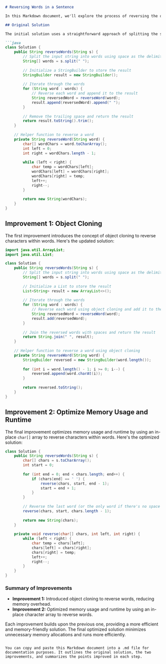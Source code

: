 
```markdown
# Reversing Words in a Sentence

In this Markdown document, we'll explore the process of reversing the order of characters in each word within a sentence while preserving whitespace and the initial word order. We will provide different solutions for this problem, each addressing specific points for improvement.

## Original Solution

The initial solution uses a straightforward approach of splitting the sentence into words, reversing each word, and then joining them back together. Here's the original solution:

```java
class Solution {
    public String reverseWords(String s) {
        // Split the input string into words using space as the delimiter
        String[] words = s.split(" ");
        
        // Initialize a StringBuilder to store the result
        StringBuilder result = new StringBuilder();
        
        // Iterate through the words
        for (String word : words) {
            // Reverse each word and append it to the result
            String reversedWord = reverseWord(word);
            result.append(reversedWord).append(" ");
        }
        
        // Remove the trailing space and return the result
        return result.toString().trim();
    }
    
    // Helper function to reverse a word
    private String reverseWord(String word) {
        char[] wordChars = word.toCharArray();
        int left = 0;
        int right = wordChars.length - 1;
        
        while (left < right) {
            char temp = wordChars[left];
            wordChars[left] = wordChars[right];
            wordChars[right] = temp;
            left++;
            right--;
        }
        
        return new String(wordChars);
    }
}
```

## Improvement 1: Object Cloning

The first improvement introduces the concept of object cloning to reverse characters within words. Here's the updated solution:

```java
import java.util.ArrayList;
import java.util.List;

class Solution {
    public String reverseWords(String s) {
        // Split the input string into words using space as the delimiter
        String[] words = s.split(" ");
        
        // Initialize a List to store the result
        List<String> result = new ArrayList<>();
        
        // Iterate through the words
        for (String word : words) {
            // Reverse each word using object cloning and add it to the result
            String reversedWord = reverseWord(word);
            result.add(reversedWord);
        }
        
        // Join the reversed words with spaces and return the result
        return String.join(" ", result);
    }
    
    // Helper function to reverse a word using object cloning
    private String reverseWord(String word) {
        StringBuilder reversed = new StringBuilder(word.length());
        
        for (int i = word.length() - 1; i >= 0; i--) {
            reversed.append(word.charAt(i));
        }
        
        return reversed.toString();
    }
}
```

## Improvement 2: Optimize Memory Usage and Runtime

The final improvement optimizes memory usage and runtime by using an in-place `char[]` array to reverse characters within words. Here's the optimized solution:

```java
class Solution {
    public String reverseWords(String s) {
        char[] chars = s.toCharArray();
        int start = 0;
        
        for (int end = 0; end < chars.length; end++) {
            if (chars[end] == ' ') {
                reverse(chars, start, end - 1);
                start = end + 1;
            }
        }
        
        // Reverse the last word (or the only word if there's no space at the end)
        reverse(chars, start, chars.length - 1);
        
        return new String(chars);
    }
    
    private void reverse(char[] chars, int left, int right) {
        while (left < right) {
            char temp = chars[left];
            chars[left] = chars[right];
            chars[right] = temp;
            left++;
            right--;
        }
    }
}
```

### Summary of Improvements

- **Improvement 1:** Introduced object cloning to reverse words, reducing memory overhead.
- **Improvement 2:** Optimized memory usage and runtime by using an in-place character array to reverse words.

Each improvement builds upon the previous one, providing a more efficient and memory-friendly solution. The final optimized solution minimizes unnecessary memory allocations and runs more efficiently.
```

You can copy and paste this Markdown document into a .md file for documentation purposes. It outlines the original solution, the two improvements, and summarizes the points improved in each step.